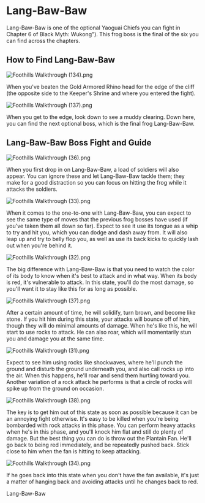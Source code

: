 # Lang-Baw-Baw

Lang-Baw-Baw is one of the optional Yaoguai Chiefs you can fight in Chapter 6 of Black Myth: Wukong"). This frog boss is the final of the six you can find across the chapters. 

## How to Find Lang-Baw-Baw

![Foothills Walkthrough \(134\).png](https://oyster.ignimgs.com/mediawiki/apis.ign.com/black-myth-wukong/7/7b/Foothills_Walkthrough_%28134%29.png)

When you've beaten the Gold Armored Rhino head for the edge of the cliff (the opposite side to the Keeper's Shrine and where you entered the fight). 

![Foothills Walkthrough \(137\).png](https://oyster.ignimgs.com/mediawiki/apis.ign.com/black-myth-wukong/9/9e/Foothills_Walkthrough_%28137%29.png)

When you get to the edge, look down to see a muddy clearing. Down here, you can find the next optional boss, which is the final frog Lang-Baw-Baw. 

## Lang-Baw-Baw Boss Fight and Guide

![Foothills Walkthrough \(36\).png](https://oyster.ignimgs.com/mediawiki/apis.ign.com/black-myth-wukong/8/89/Foothills_Walkthrough_%2836%29.png)

When you first drop in on Lang-Baw-Baw, a load of soldiers will also appear. You can ignore these and let Lang-Baw-Baw tackle them; they make for a good distraction so you can focus on hitting the frog while it attacks the soldiers. 

![Foothills Walkthrough \(33\).png](https://oyster.ignimgs.com/mediawiki/apis.ign.com/black-myth-wukong/b/be/Foothills_Walkthrough_%2833%29.png)

When it comes to the one-to-one with Lang-Baw-Baw, you can expect to see the same type of moves that the previous frog bosses have used (if you've taken them all down so far). Expect to see it use its tongue as a whip to try and hit you, which you can dodge and dash away from. It will also leap up and try to belly flop you, as well as use its back kicks to quickly lash out when you're behind it. 

![Foothills Walkthrough \(32\).png](https://oyster.ignimgs.com/mediawiki/apis.ign.com/black-myth-wukong/0/01/Foothills_Walkthrough_%2832%29.png)

The big difference with Lang-Baw-Baw is that you need to watch the color of its body to know when it's best to attack and in what way. When its body is red, it's vulnerable to attack. In this state, you'll do the most damage, so you'll want it to stay like this for as long as possible. 

![Foothills Walkthrough \(37\).png](https://oyster.ignimgs.com/mediawiki/apis.ign.com/black-myth-wukong/b/be/Foothills_Walkthrough_%2837%29.png)

After a certain amount of time, he will solidify, turn brown, and become like stone. If you hit him during this state, your attacks will bounce off of him, though they will do minimal amounts of damage. When he's like this, he will start to use rocks to attack. He can also roar, which will momentarily stun you and damage you at the same time. 

![Foothills Walkthrough \(31\).png](https://oyster.ignimgs.com/mediawiki/apis.ign.com/black-myth-wukong/3/3a/Foothills_Walkthrough_%2831%29.png)

Expect to see him using rocks like shockwaves, where he'll punch the ground and disturb the ground underneath you, and also call rocks up into the air. When this happens, he'll roar and send them hurtling toward you. Another variation of a rock attack he performs is that a circle of rocks will spike up from the ground on occasion. 

![Foothills Walkthrough \(38\).png](https://oyster.ignimgs.com/mediawiki/apis.ign.com/black-myth-wukong/9/98/Foothills_Walkthrough_%2838%29.png)

The key is to get him out of this state as soon as possible because it can be an annoying fight otherwise. It's easy to be killed when you're being bombarded with rock attacks in this phase. You can perform heavy attacks when he's in this phase, and you'll knock him flat and still do plenty of damage. But the best thing you can do is throw out the Plantain Fan. He'll go back to being red immediately, and be repeatedly pushed back. Stick close to him when the fan is hitting to keep attacking. 

![Foothills Walkthrough \(34\).png](https://oyster.ignimgs.com/mediawiki/apis.ign.com/black-myth-wukong/7/70/Foothills_Walkthrough_%2834%29.png)

If he goes back into this state when you don't have the fan available, it's just a matter of hanging back and avoiding attacks until he changes back to red. 

Lang-Baw-Baw